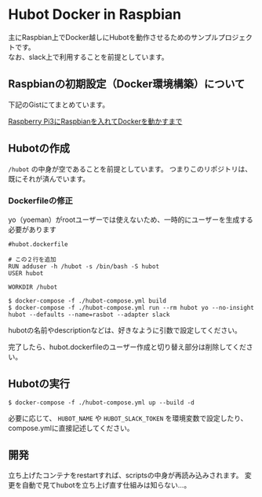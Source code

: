 # Hubot Docker in Raspbian

主にRaspbian上でDocker越しにHubotを動作させるためのサンプルプロジェクトです。  
なお、slack上で利用することを前提としています。

## Raspbianの初期設定（Docker環境構築）について

下記のGistにてまとめています。

[Raspberry Pi3にRaspbianを入れてDockerを動かすまで](https://gist.github.com/yamacraft/8135ddf016e8e8b1bb671238863aecb1)

## Hubotの作成

`/hubot` の中身が空であることを前提としています。
つまりこのリポジトリは、既にそれが済んでいます。

### Dockerfileの修正

yo（yoeman）がrootユーザーでは使えないため、一時的にユーザーを生成する必要があります

```
#hubot.dockerfile

# この２行を追加
RUN adduser -h /hubot -s /bin/bash -S hubot
USER hubot

WORKDIR /hubot
```

```
$ docker-compose -f ./hubot-compose.yml build
$ docker-compose -f ./hubot-compose.yml run --rm hubot yo --no-insight hubot --defaults --name=rasbot --adapter slack
```

hubotの名前やdescriptionなどは、好きなように引数で設定してください。

完了したら、hubot.dockerfileのユーザー作成と切り替え部分は削除してください。

## Hubotの実行

```
$ docker-compose -f ./hubot-compose.yml up --build -d
```

必要に応じて、 `HUBOT_NAME` や `HUBOT_SLACK_TOKEN` を環境変数で設定したり、compose.ymlに直接記述してください。

## 開発

立ち上げたコンテナをrestartすれば、scriptsの中身が再読み込みされます。
変更を自動で見てhubotを立ち上げ直す仕組みは知らない…。

